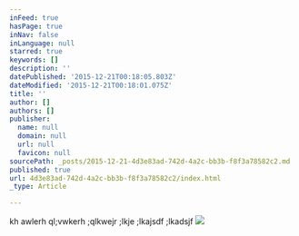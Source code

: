 ```yaml
---
inFeed: true
hasPage: true
inNav: false
inLanguage: null
starred: true
keywords: []
description: ''
datePublished: '2015-12-21T00:18:05.803Z'
dateModified: '2015-12-21T00:18:01.075Z'
title: ''
author: []
authors: []
publisher:
  name: null
  domain: null
  url: null
  favicon: null
sourcePath: _posts/2015-12-21-4d3e83ad-742d-4a2c-bb3b-f8f3a78582c2.md
published: true
url: 4d3e83ad-742d-4a2c-bb3b-f8f3a78582c2/index.html
_type: Article

---
```

kh awlerh ql;vwkerh ;qlkwejr ;lkje ;lkajsdf ;lkadsjf ![](https://the-grid-user-content.s3-us-west-2.amazonaws.com/aea5cd8e-0fca-449e-ad26-be801336e1f5.png)